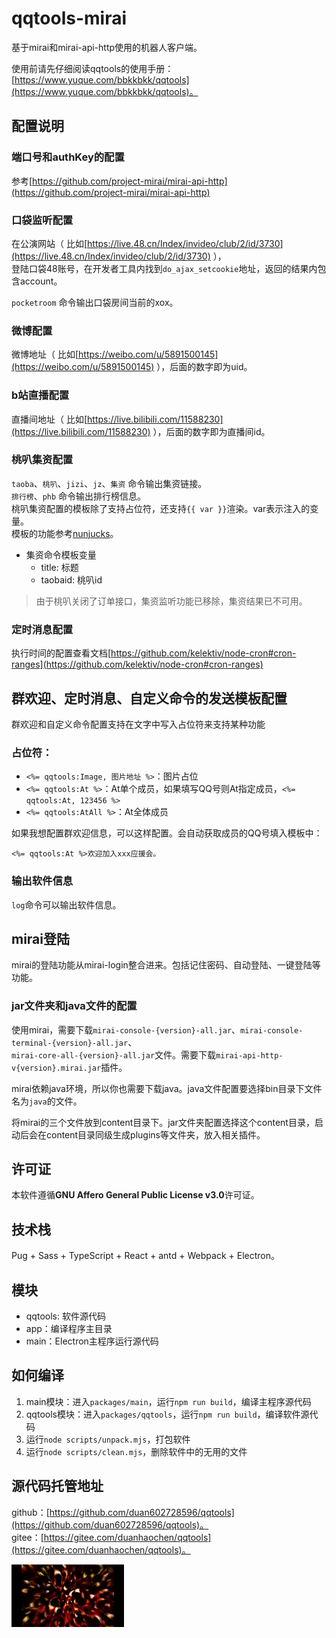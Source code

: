 # qqtools-mirai

基于mirai和mirai-api-http使用的机器人客户端。   

使用前请先仔细阅读qqtools的使用手册：[https://www.yuque.com/bbkkbkk/qqtools](https://www.yuque.com/bbkkbkk/qqtools)。

## 配置说明

### 端口号和authKey的配置

参考[https://github.com/project-mirai/mirai-api-http](https://github.com/project-mirai/mirai-api-http)

### 口袋监听配置

在公演网站（ 比如[https://live.48.cn/Index/invideo/club/2/id/3730](https://live.48.cn/Index/invideo/club/2/id/3730) ），   
登陆口袋48账号，在开发者工具内找到`do_ajax_setcookie`地址，返回的结果内包含account。   

`pocketroom` 命令输出口袋房间当前的xox。

### 微博配置

微博地址（ 比如[https://weibo.com/u/5891500145](https://weibo.com/u/5891500145) ），后面的数字即为uid。

### b站直播配置

直播间地址（ 比如[https://live.bilibili.com/11588230](https://live.bilibili.com/11588230) ），后面的数字即为直播间id。

### 桃叭集资配置

`taoba`、`桃叭`、`jizi`、`jz`、`集资` 命令输出集资链接。   
`排行榜`、`phb` 命令输出排行榜信息。   
桃叭集资配置的模板除了支持占位符，还支持`{{ var }}`渲染。var表示注入的变量。   
模板的功能参考[nunjucks](https://mozilla.github.io/nunjucks/cn/templating.html)。

* 集资命令模板变量
  * title: 标题
  * taobaid: 桃叭id

> 由于桃叭关闭了订单接口，集资监听功能已移除，集资结果已不可用。

<!--

* 集资结果模板: 
  * nickname: 集资人的昵称
  * title: 标题
  * money: 集资金额
  * taobaid: 桃叭id
  * donation: 当前集资进度
  * amount: 集资总进度
  * amountdifference: 相差金额
  * juser: 参与集资的人数
  * expire: 项目截止时间
  * timedifference: 距离项目截止的时间
  * otherTaobaDetails: 其他集资信息（配置了多个ID时为数组类型，否则为undefined）
    * title: 标题
    * donation: 已集资金额
    * amount: 集资总金额
  * rankIndex: 当开启**结果包含排行榜**配置时，集资结果模板内可以输出当前集资人的排名（索引从0开始）
  * taobaRankList: 当开启**结果包含排行榜**配置时，集资结果模板内可以输出排行榜的信息（数组类型）
    * nick: 集资人的昵称
    * money: 集资金额
    
其他集资信息的配置使用小写逗号`,`分隔。其他集资信息在模版上可以这样显示：

```
段艺璇：{{ otherTaobaDetails[0].donation }}
谢蕾蕾：{{ otherTaobaDetails[1].donation }}
张怀瑾：{{ otherTaobaDetails[2].donation }}
```

* 当开启**结果包含排行榜**配置时，集资结果模板内可以输出当前集资人的排名和排行榜信息，排行榜使用如下的方式渲染：

```
...集资信息
------ 排行榜 ------
{% for item in taobaRankList -%}
{% if loop.index !== 1 -%}{{ '\n' }}{%- endif %}{{ loop.index }}、{{ item.nick }}：{{ item.money }}
{%- endfor %}
------ 排行榜 ------
...集资信息
```

`loop.index`代表了当前索引（从1开始）。   
也可以只渲染前几名，比如前6名可以这样展示（使用js的Array.prototype.slice方法截取数组）：

```
...集资信息
------ 排行榜 ------
{% for item in taobaRankList.slice(0, 5) -%}
{% if loop.index !== 1 -%}{{ '\n' }}{%- endif %}{{ loop.index }}、{{ item.nick }}：{{ item.money }}
{%- endfor %}
------ 排行榜 ------
...集资信息
```

-->

### 定时消息配置

执行时间的配置查看文档[https://github.com/kelektiv/node-cron#cron-ranges](https://github.com/kelektiv/node-cron#cron-ranges)

## 群欢迎、定时消息、自定义命令的发送模板配置

群欢迎和自定义命令配置支持在文字中写入占位符来支持某种功能

### 占位符：

* `<%= qqtools:Image, 图片地址 %>`：图片占位
* `<%= qqtools:At %>`：At单个成员，如果填写QQ号则At指定成员，`<%= qqtools:At, 123456 %>`
* `<%= qqtools:AtAll %>`：At全体成员
  
如果我想配置群欢迎信息，可以这样配置。会自动获取成员的QQ号填入模板中：

```
<%= qqtools:At %>欢迎加入xxx应援会。
```

### 输出软件信息

`log`命令可以输出软件信息。

## mirai登陆

mirai的登陆功能从mirai-login整合进来。包括记住密码、自动登陆、一键登陆等功能。

### jar文件夹和java文件的配置

使用mirai，需要下载`mirai-console-{version}-all.jar`、`mirai-console-terminal-{version}-all.jar`、   
`mirai-core-all-{version}-all.jar`文件。需要下载`mirai-api-http-v{version}.mirai.jar`插件。   

mirai依赖java环境，所以你也需要下载java。java文件配置要选择bin目录下文件名为`java`的文件。   

将mirai的三个文件放到content目录下。jar文件夹配置选择这个content目录，启动后会在content目录同级生成plugins等文件夹，放入相关插件。

## 许可证

本软件遵循**GNU Affero General Public License v3.0**许可证。

## 技术栈

Pug + Sass + TypeScript + React + antd + Webpack + Electron。

## 模块

* qqtools: 软件源代码
* app：编译程序主目录
* main：Electron主程序运行源代码

## 如何编译

1. main模块：进入`packages/main`，运行`npm run build`，编译主程序源代码
2. qqtools模块：进入`packages/qqtools`，运行`npm run build`，编译软件源代码
3. 运行`node scripts/unpack.mjs`，打包软件
4. 运行`node scripts/clean.mjs`，删除软件中的无用的文件

## 源代码托管地址

github：[https://github.com/duan602728596/qqtools](https://github.com/duan602728596/qqtools)。   
gitee：[https://gitee.com/duanhaochen/qqtools](https://gitee.com/duanhaochen/qqtools)。

![](flower.gif)